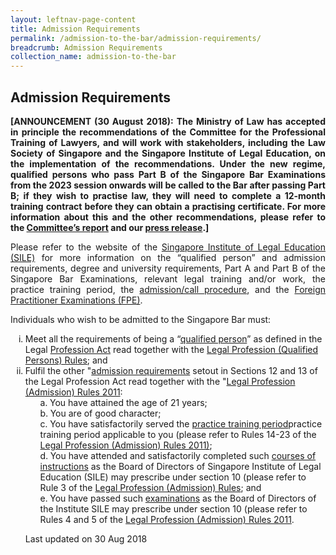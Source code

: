 ```yaml
---
layout: leftnav-page-content
title: Admission Requirements
permalink: /admission-to-the-bar/admission-requirements/
breadcrumb: Admission Requirements
collection_name: admission-to-the-bar
---
```


**Admission Requirements**
---

<p style="text-align: justify"><b>[ANNOUNCEMENT (30 August 2018): The Ministry of Law has accepted in principle the recommendations of the Committee for the Professional Training of Lawyers, and will work with stakeholders, including the Law Society of Singapore and the Singapore Institute of Legal Education, on the implementation of the recommendations. Under the new regime, qualified persons who pass Part B of the Singapore Bar Examinations from the 2023 session onwards will be called to the Bar after passing Part B; if they wish to practise law, they will need to complete a 12-month training contract before they can obtain a practising certificate.  For more information about this and the other recommendations, please refer to the <a href="https://www.supremecourt.gov.sg/publications/commemorative-and-other-publications" target="_blank">Committee’s report</a> and our <a href="/news/press-releases/law-ministry-accepts-recommendations-to-strengthen-professional" target="_blank">press release</a>.]</b></p>

<p style="text-align: justify">Please refer to the website of the <a href="http://www.sile.edu.sg/">Singapore Institute of Legal Education (SILE)</a> for more information on the “qualified person” and admission requirements, degree and university requirements, Part A and Part B of the Singapore Bar Examinations, relevant legal training and/or work, the practice training period, the <a href="http://www.sile.edu.sg/admission-process/procedure">admission/call procedure</a>, and the <a href="http://www.sile.edu.sg/foreign-practitioner-examinations">Foreign Practitioner Examinations (FPE)</a>.</p>

Individuals who wish to be admitted to the Singapore Bar must:

<ol style="list-style-type: lower-roman">
<li>Meet all the requirements of being a “<a href="http://www.sile.edu.sg/qualified-person" target="_blank">qualified person</a>” as defined in the Legal <a href="/admission-to-the-bar/admission-requirements/relevant-legislation/" target="_blank">Profession Act</a> read together with the <a href="#">Legal Profession (Qualified Persons) Rules</a>; and</li>
<li>Fulfil the other "<a href="http://http://www.sile.edu.sg/admission-to-the-singapore-bar" target="_blank">admission requirements</a> setout in Sections 12 and 13 of the Legal Profession Act read together with the "<a href="#">Legal Profession (Admission) Rules 2011</a>:
<ol style="list-style-type: lower-alpha; list-style-position: inside">
<li>You have attained the age of 21 years;</li>
<li>You are of good character;</li>
<li>You have satisfactorily served the <a href="http://www.sile.edu.sg/admission-requirements/practice-training-period" target="_blank">practice training period</a>practice training period applicable to you (please refer to Rules 14-23 of the <a href="/admission-to-the-bar/admission-requirements/relevant-legislation//admission-to-the-bar/admission-requirements/relevant-legislation/" target="_blank">Legal Profession (Admission) Rules 2011)</a>;</li>  
  
<li>You have attended and satisfactorily completed such <a href="http://www.sile.edu.sg/part-b" target="_blank">courses of instructions</a> as the Board of Directors of Singapore Institute of Legal Education (SILE) may prescribe under section 10 (please refer to Rule 3 of the <a href="admission-to-the-bar/admission-requirements/relevant-legislation/" target="_blank">Legal Profession (Admission) Rules</a>; and</li>
<li>You have passed such <a href="http://www.sile.edu.sg/part-b" target="_blank">examinations</a> as the Board of Directors of the Institute SILE may prescribe under section 10 (please refer to Rules 4 and 5 of the <a href="admission-to-the-bar/admission-requirements/#" target="_blank">Legal Profession (Admission) Rules 2011</a>.</li>
</ol>
</li>

<p class="right-side-updated">Last updated on 30 Aug 2018</p> 
